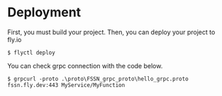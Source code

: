 # Deployment
First, you must build your project.
Then, you can deploy your project to fly.io

```shell
$ flyctl deploy
```

You can check grpc connection with the code below.

```shell
$ grpcurl -proto .\proto\FSSN_grpc_proto\hello_grpc.proto fssn.fly.dev:443 MyService/MyFunction
```
